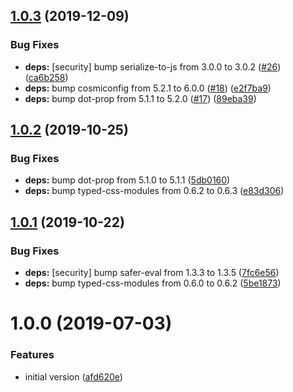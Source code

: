 ## [1.0.3](https://github.com/rfgamaral/parcel-plugin-typings-for-css-modules/compare/v1.0.2...v1.0.3) (2019-12-09)


### Bug Fixes

* **deps:** [security] bump serialize-to-js from 3.0.0 to 3.0.2 ([#26](https://github.com/rfgamaral/parcel-plugin-typings-for-css-modules/issues/26)) ([ca6b258](https://github.com/rfgamaral/parcel-plugin-typings-for-css-modules/commit/ca6b2582b6953a37b261b44321166adacab679a0))
* **deps:** bump cosmiconfig from 5.2.1 to 6.0.0 ([#18](https://github.com/rfgamaral/parcel-plugin-typings-for-css-modules/issues/18)) ([e2f7ba9](https://github.com/rfgamaral/parcel-plugin-typings-for-css-modules/commit/e2f7ba9ae97b6c2750a6399e000e811df891e295))
* **deps:** bump dot-prop from 5.1.1 to 5.2.0 ([#17](https://github.com/rfgamaral/parcel-plugin-typings-for-css-modules/issues/17)) ([89eba39](https://github.com/rfgamaral/parcel-plugin-typings-for-css-modules/commit/89eba3900985fc70868894730f401aa6385fc2b2))

## [1.0.2](https://github.com/rfgamaral/parcel-plugin-typings-for-css-modules/compare/v1.0.1...v1.0.2) (2019-10-25)


### Bug Fixes

* **deps:** bump dot-prop from 5.1.0 to 5.1.1 ([5db0160](https://github.com/rfgamaral/parcel-plugin-typings-for-css-modules/commit/5db0160))
* **deps:** bump typed-css-modules from 0.6.2 to 0.6.3 ([e83d306](https://github.com/rfgamaral/parcel-plugin-typings-for-css-modules/commit/e83d306))

## [1.0.1](https://github.com/rfgamaral/parcel-plugin-typings-for-css-modules/compare/v1.0.0...v1.0.1) (2019-10-22)


### Bug Fixes

* **deps:** [security] bump safer-eval from 1.3.3 to 1.3.5 ([7fc6e56](https://github.com/rfgamaral/parcel-plugin-typings-for-css-modules/commit/7fc6e56))
* **deps:** bump typed-css-modules from 0.6.0 to 0.6.2 ([5be1873](https://github.com/rfgamaral/parcel-plugin-typings-for-css-modules/commit/5be1873))

# 1.0.0 (2019-07-03)


### Features

* initial version ([afd620e](https://github.com/rfgamaral/parcel-plugin-typings-for-css-modules/commit/afd620e))
